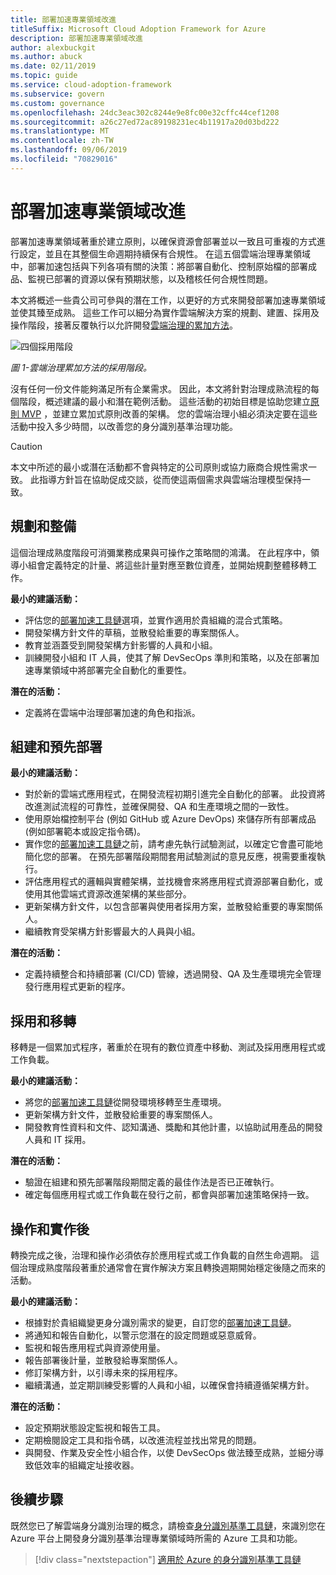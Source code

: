 ```yaml
---
title: 部署加速專業領域改進
titleSuffix: Microsoft Cloud Adoption Framework for Azure
description: 部署加速專業領域改進
author: alexbuckgit
ms.author: abuck
ms.date: 02/11/2019
ms.topic: guide
ms.service: cloud-adoption-framework
ms.subservice: govern
ms.custom: governance
ms.openlocfilehash: 24dc3eac302c8244e9e8fc00e32cffc44cef1208
ms.sourcegitcommit: a26c27ed72ac89198231ec4b11917a20d03bd222
ms.translationtype: MT
ms.contentlocale: zh-TW
ms.lasthandoff: 09/06/2019
ms.locfileid: "70829016"
---
```

# <a name="deployment-acceleration-discipline-improvement"></a>部署加速專業領域改進

部署加速專業領域著重於建立原則，以確保資源會部署並以一致且可重複的方式進行設定，並且在其整個生命週期持續保有合規性。 在這五個雲端治理專業領域中，部署加速包括與下列各項有關的決策：將部署自動化、控制原始檔的部署成品、監視已部署的資源以保有預期狀態，以及稽核任何合規性問題。

本文將概述一些貴公司可參與的潛在工作，以更好的方式來開發部署加速專業領域並使其臻至成熟。 這些工作可以細分為實作雲端解決方案的規劃、建置、採用及操作階段，接著反覆執行以允許開發[雲端治理的累加方法](../journeys/index.md#an-incremental-approach-to-cloud-governance)。

![四個採用階段](../../_images/adoption-phases.png)

*圖 1-雲端治理累加方法的採用階段。*

沒有任何一份文件能夠滿足所有企業需求。 因此，本文將針對治理成熟流程的每個階段，概述建議的最小和潛在範例活動。 這些活動的初始目標是協助您建立[原則 MVP](../journeys/index.md#an-incremental-approach-to-cloud-governance) ，並建立累加式原則改善的架構。 您的雲端治理小組必須決定要在這些活動中投入多少時間，以改善您的身分識別基準治理功能。

> [!CAUTION]
> 本文中所述的最小或潛在活動都不會與特定的公司原則或協力廠商合規性需求一致。 此指導方針旨在協助促成交談，從而使這兩個需求與雲端治理模型保持一致。

## <a name="planning-and-readiness"></a>規劃和整備

這個治理成熟度階段可消彌業務成果與可操作之策略間的鴻溝。 在此程序中，領導小組會定義特定的計量、將這些計量對應至數位資產，並開始規劃整體移轉工作。

**最小的建議活動：**

- 評估您的[部署加速工具鏈](toolchain.md)選項，並實作適用於貴組織的混合式策略。
- 開發架構方針文件的草稿，並散發給重要的專案關係人。
- 教育並涵蓋受到開發架構方針影響的人員和小組。
- 訓練開發小組和 IT 人員，使其了解 DevSecOps 準則和策略，以及在部署加速專業領域中將部署完全自動化的重要性。

**潛在的活動：**

- 定義將在雲端中治理部署加速的角色和指派。

## <a name="build-and-predeployment"></a>組建和預先部署

**最小的建議活動：**

- 對於新的雲端式應用程式，在開發流程初期引進完全自動化的部署。 此投資將改進測試流程的可靠性，並確保開發、QA 和生產環境之間的一致性。
- 使用原始檔控制平台 (例如 GitHub 或 Azure DevOps) 來儲存所有部署成品 (例如部署範本或設定指令碼)。
- 實作您的[部署加速工具鏈](toolchain.md)之前，請考慮先執行試驗測試，以確定它會盡可能地簡化您的部署。 在預先部署階段期間套用試驗測試的意見反應，視需要重複執行。
- 評估應用程式的邏輯與實體架構，並找機會來將應用程式資源部署自動化，或使用其他雲端式資源改進架構的某些部分。
- 更新架構方針文件，以包含部署與使用者採用方案，並散發給重要的專案關係人。
- 繼續教育受架構方針影響最大的人員與小組。

**潛在的活動：**

- 定義持續整合和持續部署 (CI/CD) 管線，透過開發、QA 及生產環境完全管理發行應用程式更新的程序。

## <a name="adopt-and-migrate"></a>採用和移轉

移轉是一個累加式程序，著重於在現有的數位資產中移動、測試及採用應用程式或工作負載。

**最小的建議活動：**

- 將您的[部署加速工具鏈](toolchain.md)從開發環境移轉至生產環境。
- 更新架構方針文件，並散發給重要的專案關係人。
- 開發教育性資料和文件、認知溝通、獎勵和其他計畫，以協助試用產品的開發人員和 IT 採用。

**潛在的活動：**

- 驗證在組建和預先部署階段期間定義的最佳作法是否已正確執行。
- 確定每個應用程式或工作負載在發行之前，都會與部署加速策略保持一致。

## <a name="operate-and-post-implementation"></a>操作和實作後

轉換完成之後，治理和操作必須依存於應用程式或工作負載的自然生命週期。 這個治理成熟度階段著重於通常會在實作解決方案且轉換週期開始穩定後隨之而來的活動。

**最小的建議活動：**

- 根據對於貴組織變更身分識別需求的變更，自訂您的[部署加速工具鏈](toolchain.md)。
- 將通知和報告自動化，以警示您潛在的設定問題或惡意威脅。
- 監視和報告應用程式與資源使用量。
- 報告部署後計量，並散發給專案關係人。
- 修訂架構方針，以引導未來的採用程序。
- 繼續溝通，並定期訓練受影響的人員和小組，以確保會持續遵循架構方針。

**潛在的活動：**

- 設定預期狀態設定監視和報告工具。
- 定期檢閱設定工具和指令碼，以改進流程並找出常見的問題。
- 與開發、作業及安全性小組合作，以使 DevSecOps 做法臻至成熟，並細分導致低效率的組織定址接收器。

## <a name="next-steps"></a>後續步驟

既然您已了解雲端身分識別治理的概念，請檢查[身分識別基準工具鏈](toolchain.md)，來識別您在 Azure 平台上開發身分識別基準治理專業領域時所需的 Azure 工具和功能。

> [!div class="nextstepaction"]
> [適用於 Azure 的身分識別基準工具鏈](toolchain.md)
